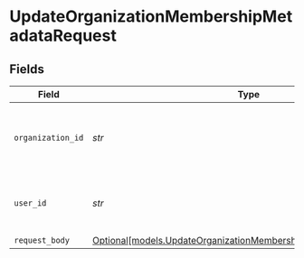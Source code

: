 # UpdateOrganizationMembershipMetadataRequest


## Fields

| Field                                                                                                                            | Type                                                                                                                             | Required                                                                                                                         | Description                                                                                                                      | Example                                                                                                                          |
| -------------------------------------------------------------------------------------------------------------------------------- | -------------------------------------------------------------------------------------------------------------------------------- | -------------------------------------------------------------------------------------------------------------------------------- | -------------------------------------------------------------------------------------------------------------------------------- | -------------------------------------------------------------------------------------------------------------------------------- |
| `organization_id`                                                                                                                | *str*                                                                                                                            | :heavy_check_mark:                                                                                                               | The ID of the organization to which the membership belongs                                                                       | org_123456                                                                                                                       |
| `user_id`                                                                                                                        | *str*                                                                                                                            | :heavy_check_mark:                                                                                                               | The ID of the user that this membership belongs to                                                                               | user_654321                                                                                                                      |
| `request_body`                                                                                                                   | [Optional[models.UpdateOrganizationMembershipMetadataRequestBody]](../models/updateorganizationmembershipmetadatarequestbody.md) | :heavy_minus_sign:                                                                                                               | N/A                                                                                                                              |                                                                                                                                  |